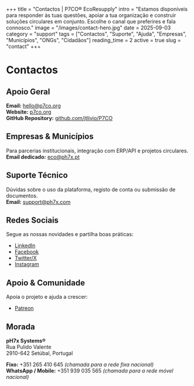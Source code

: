 +++
title = "Contactos | P7CO® EcoResupply"
intro = "Estamos disponíveis para responder às tuas questões, apoiar a tua organização e construir soluções circulares em conjunto. Escolhe o canal que preferires e fala connosco."
image = "/images/contact-hero.jpg"
date = 2025-09-03
category = "support"
tags = ["Contactos", "Suporte", "Ajuda", "Empresas", "Municípios", "ONGs", "Cidadãos"]
reading_time = 2
active = true
slug = "contact"
+++

# Contactos

## Apoio Geral
**Email:** [hello@p7co.org](mailto:hello@p7co.org)  
**Website:** [p7co.org](https://p7co.org)  
**GitHub Repository:** [github.com/jtlivio/P7CO](https://github.com/jtlivio/P7CO)  

## Empresas & Municípios
Para parcerias institucionais, integração com ERP/API e projetos circulares.  
**Email dedicado:** [eco@ph7x.pt](mailto:eco@ph7x.pt)  

## Suporte Técnico
Dúvidas sobre o uso da plataforma, registo de conta ou submissão de documentos.  
**Email:** [support@ph7x.com](mailto:support@ph7x.com)  

## Redes Sociais
Segue as nossas novidades e partilha boas práticas:  
- [LinkedIn](https://www.linkedin.com/company/107601974)  
- [Facebook](https://www.facebook.com/profile.php?id=61578210917069)  
- [Twitter/X](https://twitter.com/P7CO)  
- [Instagram](https://www.instagram.com/p7co)  

## Apoio & Comunidade
Apoia o projeto e ajuda a crescer:  
- [Patreon](https://www.patreon.com/p7co)  

## Morada
**pH7x Systems®**  
Rua Pulido Valente  
2910-642 Setúbal, Portugal  

**Fixo:** +351 265 410 645 *(chamada para a rede fixa nacional)*  
**WhatsApp / Mobile:** +351 939 035 565 *(chamada para a rede móvel nacional)*  
